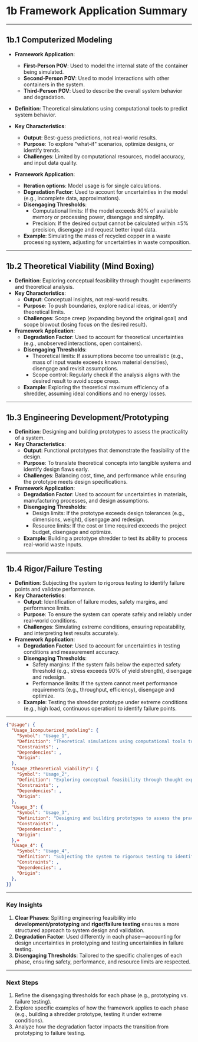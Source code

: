 # 1b Framework Application Summary

---

## 1b.1 Computerized Modeling

- **Framework Application**:
  - **First-Person POV**: Used to model the internal state of the container being simulated.
  - **Second-Person POV**: Used to model interactions with other containers in the system.
  - **Third-Person POV**: Used to describe the overall system behavior and degradation.

- **Definition**: Theoretical simulations using computational tools to predict system behavior.
- **Key Characteristics**:
  - **Output**: Best-guess predictions, not real-world results.
  - **Purpose**: To explore "what-if" scenarios, optimize designs, or identify trends.
  - **Challenges**: Limited by computational resources, model accuracy, and input data quality.
- **Framework Application**:
  - **Iteration options**: Model usage is for single calculations.
  - **Degradation Factor**: Used to account for uncertainties in the model (e.g., incomplete data, approximations).
  - **Disengaging Thresholds**:
    - Computational limits: If the model exceeds 80% of available memory or processing power, disengage and simplify.
    - Precision: If the desired output cannot be calculated within ±5% precision, disengage and request better input data.
  - **Example**: Simulating the mass of recycled copper in a waste processing system, adjusting for uncertainties in waste composition.

---

## 1b.2 Theoretical Viability (Mind Boxing)
- **Definition**: Exploring conceptual feasibility through thought experiments and theoretical analysis.
- **Key Characteristics**:
  - **Output**: Conceptual insights, not real-world results.
  - **Purpose**: To push boundaries, explore radical ideas, or identify theoretical limits.
  - **Challenges**: Scope creep (expanding beyond the original goal) and scope blowout (losing focus on the desired result).
- **Framework Application**:
  - **Degradation Factor**: Used to account for theoretical uncertainties (e.g., unobserved interactions, open containers).
  - **Disengaging Thresholds**:
    - Theoretical limits: If assumptions become too unrealistic (e.g., mass of input waste exceeds known material densities), disengage and revisit assumptions.
    - Scope control: Regularly check if the analysis aligns with the desired result to avoid scope creep.
  - **Example**: Exploring the theoretical maximum efficiency of a shredder, assuming ideal conditions and no energy losses.

---

## 1b.3 Engineering Development/Prototyping
- **Definition**: Designing and building prototypes to assess the practicality of a system.
- **Key Characteristics**:
  - **Output**: Functional prototypes that demonstrate the feasibility of the design.
  - **Purpose**: To translate theoretical concepts into tangible systems and identify design flaws early.
  - **Challenges**: Balancing cost, time, and performance while ensuring the prototype meets design specifications.
- **Framework Application**:
  - **Degradation Factor**: Used to account for uncertainties in materials, manufacturing processes, and design assumptions.
  - **Disengaging Thresholds**:
    - Design limits: If the prototype exceeds design tolerances (e.g., dimensions, weight), disengage and redesign.
    - Resource limits: If the cost or time required exceeds the project budget, disengage and optimize.
  - **Example**: Building a prototype shredder to test its ability to process real-world waste inputs.

---

## 1b.4 Rigor/Failure Testing
- **Definition**: Subjecting the system to rigorous testing to identify failure points and validate performance.
- **Key Characteristics**:
  - **Output**: Identification of failure modes, safety margins, and performance limits.
  - **Purpose**: To ensure the system can operate safely and reliably under real-world conditions.
  - **Challenges**: Simulating extreme conditions, ensuring repeatability, and interpreting test results accurately.
- **Framework Application**:
  - **Degradation Factor**: Used to account for uncertainties in testing conditions and measurement accuracy.
  - **Disengaging Thresholds**:
    - Safety margins: If the system fails below the expected safety threshold (e.g., stress exceeds 90% of yield strength), disengage and redesign.
    - Performance limits: If the system cannot meet performance requirements (e.g., throughput, efficiency), disengage and optimize.
  - **Example**: Testing the shredder prototype under extreme conditions (e.g., high load, continuous operation) to identify failure points.

---

```json  
{"Usage": {  
  "Usage_1computerized_modeling": {  
    "Symbol": "Usage_1",  
    "Definition": "Theoretical simulations using computational tools to predict system behavior.",  
    "Constraints": ,  
    "Dependencies": ,  
    "Origin":   
  },  
  "Usage_2theoretical_viability": {  
    "Symbol": "Usage_2",  
    "Definition": "Exploring conceptual feasibility through thought experiments and theoretical analysis.",  
    "Constraints": ,  
    "Dependencies": ,  
    "Origin":   
  },
  "Usage_3": {  
    "Symbol": "Usage_3",  
    "Definition": "Designing and building prototypes to assess the practicality of a system.",  
    "Constraints": ,  
    "Dependencies": ,  
    "Origin":   
  },+
  "Usage_4": {  
    "Symbol": "Usage_4",  
    "Definition": "Subjecting the system to rigorous testing to identify failure points and validate performance.",  
    "Constraints": ,  
    "Dependencies": ,  
    "Origin":   
  },
}}

```

---


### Key Insights
1. **Clear Phases**: Splitting engineering feasibility into **development/prototyping** and **rigor/failure testing** ensures a more structured approach to system design and validation.
2. **Degradation Factor**: Used differently in each phase—accounting for design uncertainties in prototyping and testing uncertainties in failure testing.
3. **Disengaging Thresholds**: Tailored to the specific challenges of each phase, ensuring safety, performance, and resource limits are respected.

---

### Next Steps
1. Refine the disengaging thresholds for each phase (e.g., prototyping vs. failure testing).
2. Explore specific examples of how the framework applies to each phase (e.g., building a shredder prototype, testing it under extreme conditions).
3. Analyze how the degradation factor impacts the transition from prototyping to failure testing.